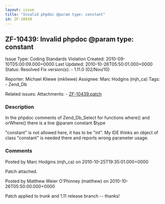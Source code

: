 ```yaml
---
layout: issue
title: "Invalid phpdoc @param type: constant"
id: ZF-10439
---
```


ZF-10439: Invalid phpdoc @param type: constant
----------------------------------------------

 Issue Type: Coding Standards Violation Created: 2010-09-10T05:00:09.000+0000 Last Updated: 2010-10-26T05:50:01.000+0000 Status: Resolved Fix version(s): - 1.11.0 (02/Nov/10)
 
 Reporter:  Michael Kliewe (mkliewe)  Assignee:  Marc Hodgins (mjh\_ca)  Tags: - Zend\_Db
 
 Related issues: 
 Attachments: - [ZF-10439.patch](/issues/secure/attachment/13389/ZF-10439.patch)
 
### Description

In the phpdoc comments of Zend\_Db\_Select for functions where() and orWhere() there is a line @param constant $type

"constant" is not allowed here, it has to be "int". My IDE thinks an object of class "constant" is needed there and reports wrong parameter usage.

 

 

### Comments

Posted by Marc Hodgins (mjh\_ca) on 2010-10-25T19:35:01.000+0000

Patch attached.

 

 

Posted by Matthew Weier O'Phinney (matthew) on 2010-10-26T05:50:00.000+0000

Patch applied to trunk and 1.11 release branch -- thanks!

 

 